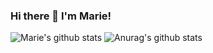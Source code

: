 ### Hi there 👋 I'm Marie!

<!--
**MariaJoseGarrido/MariaJoseGarrido** is a ✨ _special_ ✨ repository because its `README.md` (this file) appears on your GitHub profile.

Here are some ideas to get you started:

- 🔭 I’m currently working on ... something really exciting! 
- 🌱 I’m currently learning ...new skills to become a front-end developer.
- 👯 I’m looking to collaborate on ...
- 🤔 I’m looking for help with ...
- 💬 Ask me about ...
- 📫 How to reach me: mjgarrido.h@gmail.com
- 😄 Pronouns: ...
- ⚡ Fun fact: ...
-->
![Marie's github stats](https://github-readme-stats.vercel.app/api?mariajosegarrido=anuraghazra&show_icons=true&theme=radical)
![Anurag's github stats](https://github-readme-stats.vercel.app/api?username=anuraghazra&show_icons=true&theme=gruvbox)

